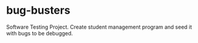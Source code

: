 # bug-busters
Software Testing Project. Create student management program and seed it with bugs to be debugged.
